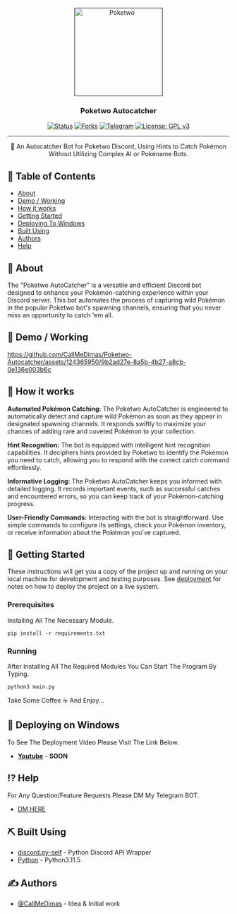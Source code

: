 <p align="center">
  <a href="" rel="noopener">
 <img width=200px height=200px src="https://i.imgur.com/CQSCE9y.png" alt="Poketwo"></a>
</p>

<h3 align="center">Poketwo Autocatcher</h3>

<div align="center">

[![Status](https://img.shields.io/badge/status-active-success.svg)]()
[![Forks](https://img.shields.io/github/forks/CallMeDimas/Poketwo-Autocatcher)](https://github.com/CallMeDimas/Poketwo-Autocatcher/forks)
[![Telegram](https://img.shields.io/badge/-Telegram-red?color=white&logo=telegram&logoColor=blue)](https://t.me/callmedimas_bot)
[![License: GPL v3](https://img.shields.io/badge/License-GPLv3-blue.svg)](https://www.gnu.org/licenses/gpl-3.0)

</div>

---

<p align="center"> 🤖 An Autocatcher Bot for Poketwo Discord, Using Hints to Catch Pokémon Without Utilizing Complex AI or Pokéname Bots.
    <br> 
</p>

## 📝 Table of Contents

- [About](#about)
- [Demo / Working](#demo)
- [How it works](#working)
- [Getting Started](#getting_started)
- [Deploying To Windows](#deployment)
- [Built Using](#built_using)
- [Authors](#authors)
- [Help](#helpme)

## 🧐 About <a name = "about"></a>

The "Poketwo AutoCatcher" is a versatile and efficient Discord bot designed to enhance your Pokémon-catching experience within your Discord server. This bot automates the process of capturing wild Pokémon in the popular Poketwo bot's spawning channels, ensuring that you never miss an opportunity to catch 'em all.

## 🎥 Demo / Working <a name = "demo"></a>

https://github.com/CallMeDimas/Poketwo-Autocatcher/assets/124365950/9b2ad27e-8a5b-4b27-a8cb-0e136e003b6c

## 💭 How it works <a name = "working"></a>

**Automated Pokémon Catching:** The Poketwo AutoCatcher is engineered to automatically detect and capture wild Pokémon as soon as they appear in designated spawning channels. It responds swiftly to maximize your chances of adding rare and coveted Pokémon to your collection.

**Hint Recognition:** The bot is equipped with intelligent hint recognition capabilities. It deciphers hints provided by Poketwo to identify the Pokémon you need to catch, allowing you to respond with the correct catch command effortlessly.

**Informative Logging:** The Poketwo AutoCatcher keeps you informed with detailed logging. It records important events, such as successful catches and encountered errors, so you can keep track of your Pokémon-catching progress.

**User-Friendly Commands:** Interacting with the bot is straightforward. Use simple commands to configure its settings, check your Pokémon inventory, or receive information about the Pokémon you've captured.

## 🏁 Getting Started <a name = "getting_started"></a>

These instructions will get you a copy of the project up and running on your local machine for development and testing purposes. See [deployment](#deployment) for notes on how to deploy the project on a live system.

### Prerequisites

Installing All The Necessary Module.

```
pip install -r requirements.txt
```

### Running

After Installing All The Required Modules You Can Start The Program By Typing.

```
python3 main.py
```

Take Some Coffee ☕ And Enjoy...

## 🚀 Deploying on Windows<a name = "deployment"></a>

To See The Deployment Video Please Visit The Link Below.

- [**Youtube**](https://youtube.com/) - **SOON**

## ⁉ Help <a name = "helpme"></a>

For Any Question/Feature Requests Please DM My Telegram BOT.

- [DM HERE](https://t.me/callmedimas_bot)

## ⛏️ Built Using <a name = "built_using"></a>

- [discord.py-self](https://discordpy-self.readthedocs.io/en/latest/) - Python Discord API Wrapper
- [Python](https://docs.python.org/3/) - Python3.11.5

## ✍️ Authors <a name = "authors"></a>

- [@CallMeDimas](https://github.com/callmedimas) - Idea & Initial work
